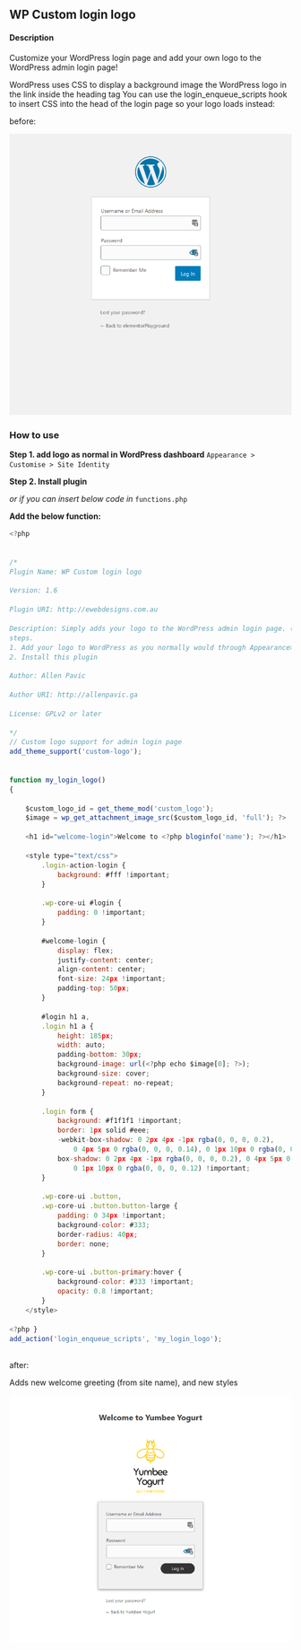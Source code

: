## WP Custom login logo

#### Description

<p>Customize your WordPress login page and add your own logo to the WordPress admin login page!</p>

<p>WordPress uses CSS to display a background image the WordPress logo in the link inside the heading tag You can use the login_enqueue_scripts hook to insert CSS into the head of the login page so your logo loads instead:</p>

before:

![image](/assets/wp-admin-page.png)

### How to use

<p><strong>Step 1. add logo as normal in WordPress dashboard</strong> <code>Appearance > Customise > Site Identity</code></p>
<p><strong>Step 2. Install plugin</strong></p>

<p><i>or if you can insert below code in</i> <code>functions.php</code></p>

**Add the below function:**

```javascript
<?php


/*
Plugin Name: WP Custom login logo

Version: 1.6

Plugin URI: http://ewebdesigns.com.au

Description: Simply adds your logo to the WordPress admin login page. (Replaces the default WordPress logo).
steps.
1. Add your logo to WordPress as you normally would through Appearance>Customize.
2. Install this plugin

Author: Allen Pavic

Author URI: http://allenpavic.ga

License: GPLv2 or later

*/
// Custom logo support for admin login page
add_theme_support('custom-logo');


function my_login_logo()
{

    $custom_logo_id = get_theme_mod('custom_logo');
    $image = wp_get_attachment_image_src($custom_logo_id, 'full'); ?>

    <h1 id="welcome-login">Welcome to <?php bloginfo('name'); ?></h1>

    <style type="text/css">
        .login-action-login {
            background: #fff !important;
        }

        .wp-core-ui #login {
            padding: 0 !important;
        }

        #welcome-login {
            display: flex;
            justify-content: center;
            align-content: center;
            font-size: 24px !important;
            padding-top: 50px;
        }

        #login h1 a,
        .login h1 a {
            height: 185px;
            width: auto;
            padding-bottom: 30px;
            background-image: url(<?php echo $image[0]; ?>);
            background-size: cover;
            background-repeat: no-repeat;
        }

        .login form {
            background: #f1f1f1 !important;
            border: 1px solid #eee;
            -webkit-box-shadow: 0 2px 4px -1px rgba(0, 0, 0, 0.2),
                0 4px 5px 0 rgba(0, 0, 0, 0.14), 0 1px 10px 0 rgba(0, 0, 0, 0.12) !important;
            box-shadow: 0 2px 4px -1px rgba(0, 0, 0, 0.2), 0 4px 5px 0 rgba(0, 0, 0, 0.14),
                0 1px 10px 0 rgba(0, 0, 0, 0.12) !important;
        }

        .wp-core-ui .button,
        .wp-core-ui .button.button-large {
            padding: 0 34px !important;
            background-color: #333;
            border-radius: 40px;
            border: none;
        }

        .wp-core-ui .button-primary:hover {
            background-color: #333 !important;
            opacity: 0.8 !important;
        }
    </style>

<?php }
add_action('login_enqueue_scripts', 'my_login_logo');



```

after:

Adds new welcome greeting (from site name), and new styles

![image](assets/wp-new-admin-page.png)
